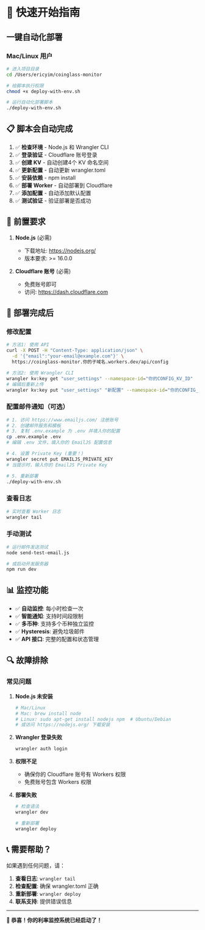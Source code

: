# 🚀 快速开始指南

## 一键自动化部署

### Mac/Linux 用户
```bash
# 进入项目目录
cd /Users/ericyim/coinglass-monitor

# 给脚本执行权限
chmod +x deploy-with-env.sh

# 运行自动化部署脚本
./deploy-with-env.sh
```


## 📋 脚本会自动完成

1. ✅ **检查环境** - Node.js 和 Wrangler CLI
2. ✅ **登录验证** - Cloudflare 账号登录
3. ✅ **创建 KV** - 自动创建4个 KV 命名空间
4. ✅ **更新配置** - 自动更新 wrangler.toml
5. ✅ **安装依赖** - npm install
6. ✅ **部署 Worker** - 自动部署到 Cloudflare
7. ✅ **添加配置** - 自动添加默认配置
8. ✅ **测试验证** - 验证部署是否成功

## 🔧 前置要求

1. **Node.js** (必需)
   - 下载地址: https://nodejs.org/
   - 版本要求: >= 16.0.0

2. **Cloudflare 账号** (必需)
   - 免费账号即可
   - 访问: https://dash.cloudflare.com

## 🎯 部署完成后

### 修改配置
```bash
# 方法1: 使用 API
curl -X POST -H "Content-Type: application/json" \
  -d '{"email":"your-email@example.com"}' \
  https://coinglass-monitor.你的子域名.workers.dev/api/config

# 方法2: 使用 Wrangler CLI
wrangler kv:key get "user_settings" --namespace-id="你的CONFIG_KV_ID"
# 编辑后重新上传
wrangler kv:key put "user_settings" "新配置" --namespace-id="你的CONFIG_KV_ID"
```

### 配置邮件通知（可选）
```bash
# 1. 访问 https://www.emailjs.com/ 注册账号
# 2. 创建邮件服务和模板
# 3. 复制 .env.example 为 .env 并填入你的配置
cp .env.example .env
# 编辑 .env 文件，填入你的 EmailJS 配置信息

# 4. 设置 Private Key (重要！)
wrangler secret put EMAILJS_PRIVATE_KEY
# 当提示时，输入你的 EmailJS Private Key

# 5. 重新部署
./deploy-with-env.sh
```

### 查看日志
```bash
# 实时查看 Worker 日志
wrangler tail
```

### 手动测试
```bash
# 运行邮件发送测试
node send-test-email.js

# 或启动开发服务器
npm run dev
```

## 📊 监控功能

- ✅ **自动监控**: 每小时检查一次
- ✅ **智能通知**: 支持时间段限制
- ✅ **多币种**: 支持多个币种独立监控
- ✅ **Hysteresis**: 避免垃圾邮件
- ✅ **API 接口**: 完整的配置和状态管理

## 🔍 故障排除

### 常见问题

1. **Node.js 未安装**
   ```bash
   # Mac/Linux
   # Mac: brew install node
   # Linux: sudo apt-get install nodejs npm  # Ubuntu/Debian
   # 或访问 https://nodejs.org/ 下载安装
   ```

2. **Wrangler 登录失败**
   ```bash
   wrangler auth login
   ```

3. **权限不足**
   - 确保你的 Cloudflare 账号有 Workers 权限
   - 免费账号包含 Workers 权限

4. **部署失败**
   ```bash
   # 检查语法
   wrangler dev

   # 重新部署
   wrangler deploy
   ```

## 📞 需要帮助？

如果遇到任何问题，请：

1. **查看日志**: `wrangler tail`
2. **检查配置**: 确保 wrangler.toml 正确
3. **重新部署**: `wrangler deploy`
4. **联系支持**: 提供错误信息

---

**🎉 恭喜！你的利率监控系统已经启动了！**